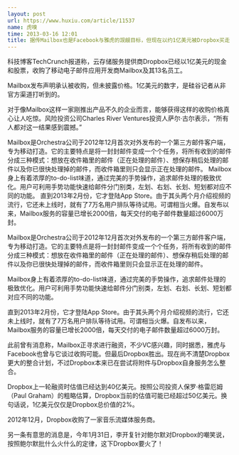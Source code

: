 ```yaml
---
layout: post
url: https://www.huxiu.com/article/11537
name: 虎嗅
time: 2013-03-16 12:01
title: 据传Mailbox也是Facebook与雅虎的觊觎目标，但现在以约1亿美元被Dropbox买走
---
```

科技博客TechCrunch报道称，云存储服务提供商Dropbox已经以1亿美元的现金和股票，收购了移动电子邮件应用开发商Mailbox及其13名员工。

Mailbox发布声明承认被收购，但未披露价格。1亿美元的数字，是硅谷记者从非官方渠道打听到的。

对于像Mailbox这样一家刚推出产品不久的企业而言，能够获得这样的收购价格真心让人吃惊。风险投资公司Charles River Ventures投资人萨尔·古尔表示，“所有人都对这一结果感到震撼。”

Mailbox是Orchestra公司于2012年12月首次对外发布的一个第三方邮件客户端，专为移动打造。它的主要特点是将一封封邮件变成一个个任务，将所有收到的邮件分成三种模式：想放在收件箱里的邮件（正在处理的邮件）、想保存稍后处理的邮件以及你已很快处理掉的邮件，而收件箱里则只会显示正在处理的邮件。 Mailbox身上有着浓厚的to-do-list味道，通过完美的手势操作，追求邮件处理的极致优化。用户可利用手势功能快速给邮件分门别类，左划、右划、长划、短划都对应不同的功能。 直到2013年2月份，它才登陆App Store。由于其头两个月介绍视频的流行，它还未上线时，就有了7万名用户排队等待试用。可谓相当火爆。自发布以来，Mailbox服务的容量已增长2000倍，每天交付的电子邮件数量超过6000万封。

Mailbox是Orchestra公司于2012年12月首次对外发布的一个第三方邮件客户端，专为移动打造。它的主要特点是将一封封邮件变成一个个任务，将所有收到的邮件分成三种模式：想放在收件箱里的邮件（正在处理的邮件）、想保存稍后处理的邮件以及你已很快处理掉的邮件，而收件箱里则只会显示正在处理的邮件。

Mailbox身上有着浓厚的to-do-list味道，通过完美的手势操作，追求邮件处理的极致优化。用户可利用手势功能快速给邮件分门别类，左划、右划、长划、短划都对应不同的功能。

直到2013年2月份，它才登陆App Store。由于其头两个月介绍视频的流行，它还未上线时，就有了7万名用户排队等待试用。可谓相当火爆。自发布以来，Mailbox服务的容量已增长2000倍，每天交付的电子邮件数量超过6000万封。

此前曾有消息称，Mailbox正寻求进行融资，不少VC感兴趣，同时据悉，雅虎与Facebook也曾与它谈过收购可能。但最后Dropbox胜出。现在尚不清楚Dropbox更大的整合计划，不过Dropbox本来已在尝试将附件与Dropbox自身服务怎么整合。

Dropbox上一轮融资时估值已经达到40亿美元。按照公司投资人保罗·格雷厄姆（Paul Graham）的粗略估算，Dropbox当前的估值可能已经超过50亿美元。换句话说，1亿美元仅仅是Dropbox总价值的2%。

2012年12月，Dropbox收购了一家音乐流媒体服务商。

另一条有意思的消息是，今年1月31日，李开复针对鲍尔默对Dropbox的嘲笑说，按照鲍尔默批什么火什么的定律，这下Dropbox要火了！

